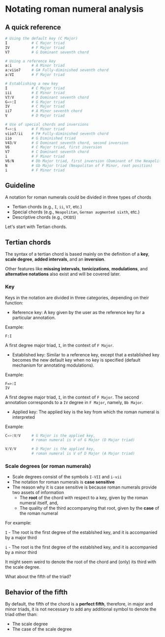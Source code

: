 # Notating roman numeral analysis

## A quick reference
```python
# Using the default key (C Major)
I           # C Major triad
IV          # F Major triad
V7          # G Dominant seventh chord

# Using a reference key
a:i         # A Minor triad
a:viio7     # G# Fully-diminished seventh chord
a:VI        # F Major triad

# Establishing a new key
I           # C Major triad
iii         # E Minor triad
V7/V        # D Dominant seventh chord
G=>:I       # G Major triad
IV          # C Major triad
ii7         # A Minor seventh chord
V           # D Major triad

# Use of special chords and inversions
f=>:i       # F Minor triad
viio7/ii    # F# Fully-diminished seventh chord
iio         # G Diminished triad
V43/V       # G Dominant seventh chord, second inversion
V6          # C Major triad, first inversion
V7          # C Dominant seventh chord
i           # F Minor triad
V6/N        # Db Major triad, first inversion (Dominant of the Neapolitan)
N           # Gb Major triad (Neapolitan of F Minor, root position)
i           # F Minor triad
```

## Guideline

A notation for roman numerals could be divided in three types of chords
- Tertian chords (e.g., `I`, `ii`, `V7`, etc.)
- Special chords (e.g., `Neapolitan`, `German augmented sixth`, etc.)
- Descriptive chords (e.g., `CM3D5`)

Let's start with Tertian chords.

## Tertian chords

The syntax of a tertian chord is based mainly on the definition of a **key**, **scale degree**, **added intervals**, and an **inversion**.

Other features like **missing intervals**, **tonicizations**, **modulations**, and **alternative notations** also exist and will be covered later.

### Key
Keys in the notation are divided in three categories, depending on their function:
- Reference key: A key given by the user as the reference key for a particular annotation.

Example:
```
F:I
```
A first degree major triad, `I`, in the context of `F Major`.

- Established key: Similar to a reference key, except that a established key becomes the new default key when no key is specified (default mechanism for annotating modulations).

Example:
```
F=>:I
IV
```

A first degree major triad, `I`, in the context of `F Major`. The second annotation corresponds to a `IV` degree in `F Major`, namely, `Bb Major`.

- Applied key: The applied key is the key from which the roman numeral is interpreted

Example:
```python
C=>:V/V     # G Major is the applied key, 
            # roman numeral is V of G Major (D Major triad)

V/V/V       # D Major is the applied key, 
            # roman numeral is V of D Major (A Major triad)
```

### Scale degrees (or roman numerals)
- Scale degrees consist of the symbols `I-VII` and `i-vii`
- The notation for roman numerals is **case sensitive**
- The reason why it is case sensitive is because roman numerals provide two assets of information
  - The **root** of the chord with respect to a key, given by the roman numeral itself, and,
  - The quality of the third accompanying that root, given by the **case** of the roman numeral

For example:

`I` - The root is the first degree of the establshed key, and it is accompanied by a major third

`i` - The root is the first degree of the establshed key, and it is accompanied by a minor third

It might seem weird to denote the root of the chord and (only) its third with the scale degree.

What about the fifth of the triad?

## Behavior of the fifth

By default, the fifth of the chord is a **perfect fifth**, therefore, in major and minor triads, it is not necessary to add any additional symbol to denote the triad other than:
- The scale degree
- The case of the scale degree

